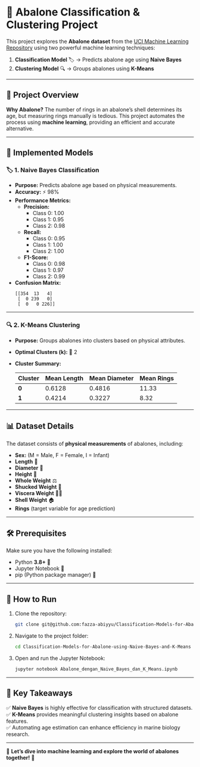 # 🐚 Abalone Classification & Clustering Project

This project explores the **Abalone dataset** from the [UCI Machine Learning Repository](https://archive.ics.uci.edu/dataset/1/abalone) using two powerful machine learning techniques:

1. **Classification Model** 🏷️ → Predicts abalone age using **Naive Bayes**
2. **Clustering Model** 🔍 → Groups abalones using **K-Means**

---

## 📌 Project Overview

**Why Abalone?**
The number of rings in an abalone’s shell determines its age, but measuring rings manually is tedious. This project automates the process using **machine learning**, providing an efficient and accurate alternative.

---

## 🚀 Implemented Models

### 🏷️ 1. Naive Bayes Classification
- **Purpose:** Predicts abalone age based on physical measurements.
- **Accuracy:** ⚡ 98%
- **Performance Metrics:**
  - **Precision:**
    - Class 0: 1.00
    - Class 1: 0.95
    - Class 2: 0.98
  - **Recall:**
    - Class 0: 0.95
    - Class 1: 1.00
    - Class 2: 1.00
  - **F1-Score:**
    - Class 0: 0.98
    - Class 1: 0.97
    - Class 2: 0.99
- **Confusion Matrix:**
  ```
  [[354  13   4]
   [  0 239   0]
   [  0   0 226]]
  ```

---

### 🔍 2. K-Means Clustering
- **Purpose:** Groups abalones into clusters based on physical attributes.
- **Optimal Clusters (k):** 🎯 2
- **Cluster Summary:**
  
  | Cluster | Mean Length | Mean Diameter | Mean Rings |
  |---------|-------------|--------------|------------|
  | **0** | 0.6128 | 0.4816 | 11.33 |
  | **1** | 0.4214 | 0.3227 | 8.32 |

---

## 📊 Dataset Details
The dataset consists of **physical measurements** of abalones, including:
- **Sex:** (M = Male, F = Female, I = Infant)
- **Length** 📏
- **Diameter** 📐
- **Height** 📏
- **Whole Weight** ⚖️
- **Shucked Weight** 🦪
- **Viscera Weight** 🏋️‍♂️
- **Shell Weight** 🏠
- **Rings** (target variable for age prediction)

---

## 🛠️ Prerequisites
Make sure you have the following installed:
- Python **3.8+** 🐍
- Jupyter Notebook 📓
- pip (Python package manager) 🔧

---

## 📌 How to Run
1. Clone the repository:
   ```bash
   git clone git@github.com:fazza-abiyyu/Classification-Models-for-Abalone-using-Naive-Bayes-and-K-Means.git
   ```
2. Navigate to the project folder:
   ```bash
   cd Classification-Models-for-Abalone-using-Naive-Bayes-and-K-Means
   ```
3. Open and run the Jupyter Notebook:
   ```bash
   jupyter notebook Abalone_dengan_Naive_Bayes_dan_K_Means.ipynb
   ```

---

## 🎯 Key Takeaways
✅ **Naive Bayes** is highly effective for classification with structured datasets.  
✅ **K-Means** provides meaningful clustering insights based on abalone features.  
✅ Automating age estimation can enhance efficiency in marine biology research.  

---

🚀 **Let’s dive into machine learning and explore the world of abalones together!** 🐚

